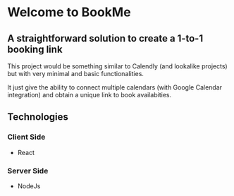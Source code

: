 # Welcome to BookMe

## A straightforward solution to create a 1-to-1 booking link

This project would be something similar to Calendly (and lookalike projects) but with very minimal and basic functionalities.

It just give the ability to connect multiple calendars (with Google Calendar integration) and obtain a unique link to book availabities.

## Technologies

### Client Side

- React

### Server Side

- NodeJs
